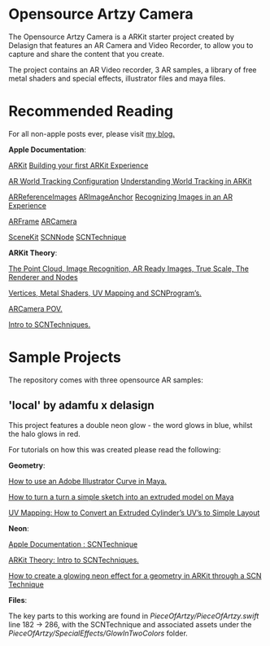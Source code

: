 # Opensource Artzy Camera

The Opensource Artzy Camera is a ARKit starter project created by Delasign that features an AR Camera and Video Recorder, to allow you to capture and share the content that you create.

The project contains an AR Video recorder, 3 AR samples, a library of free metal shaders and special effects, illustrator files and maya files.

# Recommended Reading

For all non-apple posts ever, please visit <a href="http://www.oscardelahera.com/blog">my blog.</a>

<b>Apple Documentation</b>:

<a href="https://developer.apple.com/documentation/arkit">ARKit</a>
<a href="https://developer.apple.com/documentation/arkit/building_your_first_ar_experience">Building your first ARKit Experience</a>

<a href="https://developer.apple.com/documentation/arkit/arworldtrackingconfiguration">AR World Tracking Configuration</a>
<a href="https://developer.apple.com/documentation/arkit/understanding_world_tracking_in_arkit">Understanding World Tracking in ARKit</a>

<a href="https://developer.apple.com/documentation/arkit/arreferenceimage">ARReferenceImages</a>
<a href="https://developer.apple.com/documentation/arkit/arimageanchor">ARImageAnchor</a>
<a href="https://developer.apple.com/documentation/arkit/recognizing_images_in_an_ar_experience">Recognizing Images in an AR Experience</a>

<a href="https://developer.apple.com/documentation/arkit/arframe">ARFrame</a>
<a href="https://developer.apple.com/documentation/arkit/arcamera">ARCamera</a>

<a href="https://developer.apple.com/documentation/scenekit">SceneKit</a>
<a href="https://developer.apple.com/documentation/scnnode">SCNNode</a>
<a href="https://developer.apple.com/documentation/scenekit/scntechnique">SCNTechnique</a>

<b>ARKit Theory</b>:

<a href="https://medium.com/ar-tips-and-tricks/arkit-theory-the-point-cloud-image-recognition-ar-ready-images-true-scale-the-renderer-and-e1508398dd4">The Point Cloud, Image Recognition, AR Ready Images, True Scale, The Renderer and Nodes</a>

<a href="https://medium.com/ar-tips-and-tricks/arkit-theory-vertices-metal-shaders-uv-mapping-and-scnprograms-445e9fc4c53f">Vertices, Metal Shaders, UV Mapping and SCNProgram’s.</a>

<a href="https://medium.com/ar-tips-and-tricks/arkit-theory-arcamera-point-of-view-81e1fe7088e5">ARCamera POV.</a>

<a href="https://medium.com/ar-tips-and-tricks/arkit-theory-an-introduction-to-scntechniques-710e024bc91e">Intro to SCNTechniques.</a>


# Sample Projects

The repository comes with three opensource AR samples:

## 'local' by adamfu x delasign

This project features a double neon glow - the word glows in blue, whilst the halo glows in red.

For tutorials on how this was created please read the following:

<b>Geometry</b>:

<a href="https://medium.com/ar-tips-and-tricks/how-to-use-an-adobe-illustrator-curve-in-maya-7e7f189e7ed8">How to use an Adobe Illustrator Curve in Maya.</a>

<a href="https://medium.com/ar-tips-and-tricks/how-to-turn-a-turn-a-simple-sketch-into-an-extruded-model-on-maya-5e9520ca5bc9">How to turn a turn a simple sketch into an extruded model on Maya</a>

<a href="https://medium.com/ar-tips-and-tricks/uv-mapping-how-to-convert-an-extruded-cylinders-uv-s-to-simple-layout-1c6f9c20f31">UV Mapping: How to Convert an Extruded Cylinder’s UV’s to Simple Layout</a>

<b>Neon</b>:

<a href="https://developer.apple.com/documentation/scenekit/scntechnique">Apple Documentation : SCNTechnique</a>

<a href="https://medium.com/ar-tips-and-tricks/arkit-theory-an-introduction-to-scntechniques-710e024bc91e">ARKit Theory: Intro to SCNTechniques.</a>

<a href="https://medium.com/ar-tips-and-tricks/how-to-create-a-glowing-neon-effect-for-a-geometry-in-arkit-through-an-scntechnique-22c70acd5f42">How to create a glowing neon effect for a geometry in ARKit through a SCN Technique</a>

<b>Files</b>:

The key parts to this working are found in *PieceOfArtzy/PieceOfArtzy.swift* line 182 -> 286, with the SCNTechnique and associated assets under the *PieceOfArtzy/SpecialEffects/GlowInTwoColors* folder.
